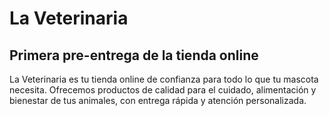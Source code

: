 # La Veterinaria

## Primera pre-entrega de la tienda online 

La Veterinaria es tu tienda online de confianza para todo lo que tu mascota necesita. Ofrecemos productos de calidad para el cuidado, alimentación y bienestar de tus animales, con entrega rápida y atención personalizada.